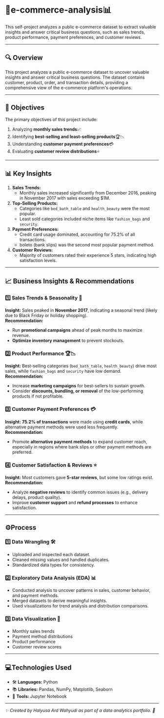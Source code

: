 # 🛒e-commerce-analysis📊
This self-project analyzes a public e-commerce dataset to extract valuable insights and answer critical business questions, such as sales trends, product performance, payment preferences, and customer reviews.

--- 

## 🔍 **Overview**
This project analyzes a public e-commerce dataset to uncover valuable insights and answer critical business questions. The dataset contains customer, product, order, and transaction details, providing a comprehensive view of the e-commerce platform's operations.

---

## 🎯 **Objectives**
The primary objectives of this project include:
1. Analyzing **monthly sales trends**📈
2. Identifying **best-selling and least-selling products**🏆📉
3. Understanding **customer payment preferences**💳
4. Evaluating **customer review distributions**⭐

---

## 📊 **Key Insights**
1. **Sales Trends:**
   - Monthly sales increased significantly from December 2016, peaking in November 2017 with sales exceeding $1M.
2. **Top-Selling Products:**
   - Categories like `bed_bath_table` and `health_beauty` were the most popular.
   - Least sold categories included niche items like `fashion_bags` and `security`.
3. **Payment Preferences:**
   - Credit card usage dominated, accounting for 75.2% of all transactions.
   - boleto (bank slips) was the second most popular payment method.
4. **Customer Reviews:**
   - Majority of customers rated their experience 5 stars, indicating high satisfaction levels.

---

## 📈 Business Insights & Recommendations  

### 1️⃣ Sales Trends & Seasonality 📅  
**Insight:** Sales peaked in **November 2017**, indicating a seasonal trend (likely due to Black Friday or holiday shopping).  
**Recommendation:**  
- Run **promotional campaigns** ahead of peak months to maximize revenue.  
- **Optimize inventory management** to prevent stockouts.  

### 2️⃣ Product Performance 🏆📉  
**Insight:** Best-selling categories (`bed_bath_table`, `health_beauty`) drive most sales, while `fashion_bags` and `security` have low demand.  
**Recommendation:**  
- Increase **marketing campaigns** for best-sellers to sustain growth.  
- Consider **discounts, bundling, or removal** of the low-performing products if not profitable.  

### 3️⃣ Customer Payment Preferences 💳  
**Insight:** **75.2% of transactions** were made using **credit cards**, while alternative payment methods were used less frequently.  
**Recommendation:**  
- Promote **alternative payment methods** to expand customer reach, especially in regions where bank slips or other payment methods are preferred.  

### 4️⃣ Customer Satisfaction & Reviews ⭐  
**Insight:** Most customers gave **5-star reviews**, but some low ratings exist.  
**Recommendation:**  
- Analyze **negative reviews** to identify common issues (e.g., delivery delays, product quality).  
- Improve **customer support** and **refund processes** to enhance satisfaction.  

---

## ⚙️**Process**
### 1️⃣ **Data Wrangling** 🛠️
- Uploaded and inspected each dataset.
- Cleaned missing values and handled duplicates.
- Standardized data types for consistency.

### 2️⃣ **Exploratory Data Analysis (EDA)** 📊
- Conducted analysis to uncover patterns in sales, customer behavior, and payment methods.
- Merged datasets to derive meaningful insights.
- Used visualizations for trend analysis and distribution comparisons.

### 3️⃣ **Data Visualization** 🎨
- Monthly sales trends
- Payment method distributions
- Product performance
- Customer review scores

--- 

## 💻**Technologies Used**
- 🛠️ **Languages:** Python
- 📚 **Libraries:** Pandas, NumPy, Matplotlib, Seaborn
- 📝 **Tools:** Jupyter Notebook

---
*✨ Created by Halyusa Ard Wahyudi as part of a data analytics portfolio. 🚀*
